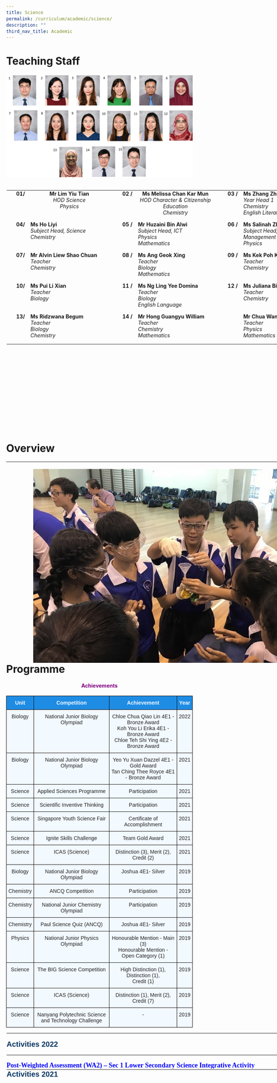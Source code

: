 ```yaml
---
title: Science
permalink: /curriculum/academic/science/
description: ""
third_nav_title: Academic
---
```

# Teaching Staff

  
![SCI.jpg](/images/SCI.jpg)  
<br>

<table class="ives_tab_kosong ive_eobj_center" style="margin: auto; outline: 0px; padding: 0px; border-collapse: collapse; clear: both; border: 1px solid transparent; table-layout: fixed; height: 643px; width: 888.5px;"><tbody style="margin: 0px; outline: 0px; padding: 0px;"><tr style="margin: 0px; outline: 0px; padding: 0px;"><th style="margin: 0px; outline: 0px; padding: 0px 15px 15px 0px; vertical-align: top; text-align: right; width: 29px;">01/</th><th style="margin: 0px; outline: 0px; padding: 0px 15px 15px 0px; vertical-align: top; width: 267px;">Mr Lim Yiu Tian<br style="margin: 0px; outline: 0px; padding: 0px;"><span style="margin: 0px; outline: 0px; padding: 0px; font-weight: normal;"><i style="margin: 0px; outline: 0px; padding: 0px;">HOD Science<br style="margin: 0px; outline: 0px; padding: 0px;">Physics<br style="margin: 0px; outline: 0px; padding: 0px;"></i></span></th><th style="margin: 0px; outline: 0px; padding: 0px 15px 15px 0px; vertical-align: top; text-align: right; width: 28px;"><b style="margin: 0px; outline: 0px; padding: 0px;">02<span>&nbsp;</span></b>/</th><th style="margin: 0px; outline: 0px; padding: 0px 15px 15px 0px; vertical-align: top; width: 248px;"><b style="margin: 0px; outline: 0px; padding: 0px;">Ms Melissa Chan Kar Mun</b><br style="margin: 0px; outline: 0px; padding: 0px; font-weight: 400;"><i style="margin: 0px; outline: 0px; padding: 0px; font-weight: 400;">HOD Character &amp; Citizenship Education<br style="margin: 0px; outline: 0px; padding: 0px;">Chemistry</i><br style="margin: 0px; outline: 0px; padding: 0px;"></th><td style="margin: 0px; outline: 0px; padding: 0px 15px 15px 0px; vertical-align: top; text-align: right; width: 27px;">&nbsp;<span>&nbsp;</span><b style="margin: 0px; outline: 0px; padding: 0px;">03<span>&nbsp;</span></b><b style="margin: 0px; outline: 0px; padding: 0px; background-color: initial;">/</b><br style="margin: 0px; outline: 0px; padding: 0px;"></td><td style="margin: 0px; outline: 0px; padding: 0px 15px 15px 0px; vertical-align: top; width: 289px;"><b style="margin: 0px; outline: 0px; padding: 0px;">Ms Zhang Zhi Hui, Orry</b><br style="margin: 0px; outline: 0px; padding: 0px;"><i style="margin: 0px; outline: 0px; padding: 0px;">Year Head 1<br style="margin: 0px; outline: 0px; padding: 0px;">Chemistry<br style="margin: 0px; outline: 0px; padding: 0px;">English Literature</i><br style="margin: 0px; outline: 0px; padding: 0px;"></td></tr><tr style="margin: 0px; outline: 0px; padding: 0px;"><td style="margin: 0px; outline: 0px; padding: 0px 15px 15px 0px; vertical-align: top; text-align: right; width: 60px;"><b style="margin: 0px; outline: 0px; padding: 0px;">04/</b></td><td style="margin: 0px; outline: 0px; padding: 0px 15px 15px 0px; vertical-align: top; width: 60px;"><b style="margin: 0px; outline: 0px; padding: 0px;">Ms Ho Liyi</b><br style="margin: 0px; outline: 0px; padding: 0px; font-weight: 700;"><i style="margin: 0px; outline: 0px; padding: 0px;">Subject Head, Science<br style="margin: 0px; outline: 0px; padding: 0px;">Chemistry</i><i style="margin: 0px; outline: 0px; padding: 0px;"><br style="margin: 0px; outline: 0px; padding: 0px;"></i><b style="margin: 0px; outline: 0px; padding: 0px;"></b><i style="margin: 0px; outline: 0px; padding: 0px;"></i></td><td style="margin: 0px; outline: 0px; padding: 0px 15px 15px 0px; vertical-align: top; text-align: right; width: 60px;"><b style="margin: 0px; outline: 0px; padding: 0px;"></b><b style="margin: 0px; outline: 0px; padding: 0px;">05<span>&nbsp;</span></b><b style="margin: 0px; outline: 0px; padding: 0px; background-color: initial;">/</b><b style="margin: 0px; outline: 0px; padding: 0px;"><br style="margin: 0px; outline: 0px; padding: 0px;"></b></td><td style="margin: 0px; outline: 0px; padding: 0px 15px 15px 0px; vertical-align: top; width: 60px;"><b style="margin: 0px; outline: 0px; padding: 0px;">Mr Huzaini Bin Alwi</b><br style="margin: 0px; outline: 0px; padding: 0px;"><i style="margin: 0px; outline: 0px; padding: 0px;">Subject Head, ICT&nbsp;<br style="margin: 0px; outline: 0px; padding: 0px;">Physics<br style="margin: 0px; outline: 0px; padding: 0px;">Mathematics</i><i style="margin: 0px; outline: 0px; padding: 0px;"><br style="margin: 0px; outline: 0px; padding: 0px;"></i></td><td style="margin: 0px; outline: 0px; padding: 0px 15px 15px 0px; vertical-align: top; text-align: right; width: 60px;">&nbsp;<span>&nbsp;</span><b style="margin: 0px; outline: 0px; padding: 0px;">06<span>&nbsp;</span></b><b style="margin: 0px; outline: 0px; padding: 0px; background-color: initial;">/</b><br style="margin: 0px; outline: 0px; padding: 0px;"></td><td style="margin: 0px; outline: 0px; padding: 0px 15px 15px 0px; vertical-align: top; width: 60px;"><b style="margin: 0px; outline: 0px; padding: 0px;">Ms Salinah Zhu</b><br style="margin: 0px; outline: 0px; padding: 0px;"><i style="margin: 0px; outline: 0px; padding: 0px;">Subject Head, Student Management<br style="margin: 0px; outline: 0px; padding: 0px;">Physics</i><br style="margin: 0px; outline: 0px; padding: 0px;"></td></tr><tr style="margin: 0px; outline: 0px; padding: 0px;"><td style="margin: 0px; outline: 0px; padding: 0px 15px 15px 0px; vertical-align: top; text-align: right; width: 60px;"><b style="margin: 0px; outline: 0px; padding: 0px;">07/</b></td><td style="margin: 0px; outline: 0px; padding: 0px 15px 15px 0px; vertical-align: top; width: 60px;"><b style="margin: 0px; outline: 0px; padding: 0px;"></b><i style="margin: 0px; outline: 0px; padding: 0px;"></i><b style="margin: 0px; outline: 0px; padding: 0px;">Mr Alvin Liew Shao Chuan</b><br style="margin: 0px; outline: 0px; padding: 0px;"><i style="margin: 0px; outline: 0px; padding: 0px;">Teacher<br style="margin: 0px; outline: 0px; padding: 0px;">Chemistry</i><br style="margin: 0px; outline: 0px; padding: 0px;"><i style="margin: 0px; outline: 0px; padding: 0px;"></i></td><td style="margin: 0px; outline: 0px; padding: 0px 15px 15px 0px; vertical-align: top; text-align: right; width: 60px;"><b style="margin: 0px; outline: 0px; padding: 0px;">08<span>&nbsp;</span></b><b style="margin: 0px; outline: 0px; padding: 0px;">/</b></td><td style="margin: 0px; outline: 0px; padding: 0px 15px 15px 0px; vertical-align: top; width: 60px;"><b style="margin: 0px; outline: 0px; padding: 0px;"></b><i style="margin: 0px; outline: 0px; padding: 0px;"></i><b style="margin: 0px; outline: 0px; padding: 0px;">Ms Ang Geok Xing<br style="margin: 0px; outline: 0px; padding: 0px;"></b><i style="margin: 0px; outline: 0px; padding: 0px;">Teacher<br style="margin: 0px; outline: 0px; padding: 0px;">Biology<br style="margin: 0px; outline: 0px; padding: 0px;"></i><i style="margin: 0px; outline: 0px; padding: 0px;">Mathematics</i><br style="margin: 0px; outline: 0px; padding: 0px;"></td><td style="margin: 0px; outline: 0px; padding: 0px 15px 15px 0px; vertical-align: top; text-align: right; width: 60px;">&nbsp;<span>&nbsp;</span><b style="margin: 0px; outline: 0px; padding: 0px;">09<span>&nbsp;</span></b><b style="margin: 0px; outline: 0px; padding: 0px; background-color: initial;">/</b><br style="margin: 0px; outline: 0px; padding: 0px;"></td><td style="margin: 0px; outline: 0px; padding: 0px 15px 15px 0px; vertical-align: top; width: 60px;"><b style="margin: 0px; outline: 0px; padding: 0px;"></b><i style="margin: 0px; outline: 0px; padding: 0px;"></i><b style="margin: 0px; outline: 0px; padding: 0px;">Ms Kek Poh Khee</b><br style="margin: 0px; outline: 0px; padding: 0px;"><i style="margin: 0px; outline: 0px; padding: 0px;">Teacher<br style="margin: 0px; outline: 0px; padding: 0px;">Chemistry</i><br style="margin: 0px; outline: 0px; padding: 0px;"></td></tr><tr style="margin: 0px; outline: 0px; padding: 0px;"><td style="margin: 0px; outline: 0px; padding: 0px 15px 15px 0px; vertical-align: top; text-align: right;"><b style="margin: 0px; outline: 0px; padding: 0px;">10/</b></td><td style="margin: 0px; outline: 0px; padding: 0px 15px 15px 0px; vertical-align: top;"><b style="margin: 0px; outline: 0px; padding: 0px;"></b><i style="margin: 0px; outline: 0px; padding: 0px;"></i><b style="margin: 0px; outline: 0px; padding: 0px;">Ms Pui Li Xian</b><br style="margin: 0px; outline: 0px; padding: 0px;"><i style="margin: 0px; outline: 0px; padding: 0px;">Teacher<br style="margin: 0px; outline: 0px; padding: 0px;">Biology</i><br style="margin: 0px; outline: 0px; padding: 0px;"></td><td style="margin: 0px; outline: 0px; padding: 0px 15px 15px 0px; vertical-align: top; text-align: right;"><b style="margin: 0px; outline: 0px; padding: 0px;">11<span>&nbsp;</span></b><b style="margin: 0px; outline: 0px; padding: 0px;">/</b></td><td style="margin: 0px; outline: 0px; padding: 0px 15px 15px 0px; vertical-align: top;"><b style="margin: 0px; outline: 0px; padding: 0px;"></b><i style="margin: 0px; outline: 0px; padding: 0px;"></i><b style="margin: 0px; outline: 0px; padding: 0px;">Ms Ng Ling Yee Domina</b><br style="margin: 0px; outline: 0px; padding: 0px;"><i style="margin: 0px; outline: 0px; padding: 0px;">Teacher<br style="margin: 0px; outline: 0px; padding: 0px;">Biology<br style="margin: 0px; outline: 0px; padding: 0px;">English Language</i><br style="margin: 0px; outline: 0px; padding: 0px;"></td><td style="margin: 0px; outline: 0px; padding: 0px 15px 15px 0px; vertical-align: top; text-align: right; width: 60px;">&nbsp;<span>&nbsp;</span><b style="margin: 0px; outline: 0px; padding: 0px;">12<span>&nbsp;</span></b><b style="margin: 0px; outline: 0px; padding: 0px; background-color: initial;">/</b><br style="margin: 0px; outline: 0px; padding: 0px;"></td><td style="margin: 0px; outline: 0px; padding: 0px 15px 15px 0px; vertical-align: top; width: 60px;"><b style="margin: 0px; outline: 0px; padding: 0px;"></b><i style="margin: 0px; outline: 0px; padding: 0px;"></i><b style="margin: 0px; outline: 0px; padding: 0px;">Ms&nbsp;Juliana Binte Adaham</b><br style="margin: 0px; outline: 0px; padding: 0px;"><i style="margin: 0px; outline: 0px; padding: 0px;">Teacher<br style="margin: 0px; outline: 0px; padding: 0px;">Chemistry</i><br style="margin: 0px; outline: 0px; padding: 0px;"></td></tr><tr style="margin: 0px; outline: 0px; padding: 0px;"><td style="margin: 0px; outline: 0px; padding: 0px 15px 15px 0px; vertical-align: top; text-align: right;"><b style="margin: 0px; outline: 0px; padding: 0px;">13/</b></td><td style="margin: 0px; outline: 0px; padding: 0px 15px 15px 0px; vertical-align: top;"><b style="margin: 0px; outline: 0px; padding: 0px;"></b><i style="margin: 0px; outline: 0px; padding: 0px;"></i><b style="margin: 0px; outline: 0px; padding: 0px;">Ms Ridzwana Begum</b><br style="margin: 0px; outline: 0px; padding: 0px;"><i style="margin: 0px; outline: 0px; padding: 0px;">Teacher<br style="margin: 0px; outline: 0px; padding: 0px;">Biology<br style="margin: 0px; outline: 0px; padding: 0px;">Chemistry</i><br style="margin: 0px; outline: 0px; padding: 0px;"></td><td style="margin: 0px; outline: 0px; padding: 0px 15px 15px 0px; vertical-align: top; text-align: right;"><b style="margin: 0px; outline: 0px; padding: 0px;">14<span>&nbsp;</span></b><b style="margin: 0px; outline: 0px; padding: 0px;">/</b></td><td style="margin: 0px; outline: 0px; padding: 0px 15px 15px 0px; vertical-align: top;"><b style="margin: 0px; outline: 0px; padding: 0px;"></b><i style="margin: 0px; outline: 0px; padding: 0px;"></i><b style="margin: 0px; outline: 0px; padding: 0px;">Mr Hong Guangyu William</b><br style="margin: 0px; outline: 0px; padding: 0px;"><i style="margin: 0px; outline: 0px; padding: 0px;">Teacher<br style="margin: 0px; outline: 0px; padding: 0px;">Chemistry<br style="margin: 0px; outline: 0px; padding: 0px;">Mathematics</i><br style="margin: 0px; outline: 0px; padding: 0px;"></td><td style="margin: 0px; outline: 0px; padding: 0px 15px 15px 0px; vertical-align: top; text-align: right; width: 60px;">&nbsp;<br style="margin: 0px; outline: 0px; padding: 0px;"></td><td style="margin: 0px; outline: 0px; padding: 0px 15px 15px 0px; vertical-align: top; width: 60px;"><b style="margin: 0px; outline: 0px; padding: 0px;">Mr Chua Wang Zhi</b><br style="margin: 0px; outline: 0px; padding: 0px;"><i style="margin: 0px; outline: 0px; padding: 0px;">Teacher<br style="margin: 0px; outline: 0px; padding: 0px;">Physics<br style="margin: 0px; outline: 0px; padding: 0px;">Mathematics</i><br style="margin: 0px; outline: 0px; padding: 0px;"></td></tr></tbody></table>

# Overview


<table class="ive_eobj_left" style="margin: 0px 10px 0px 0px; outline: 0px; padding: 0px; float: left; width: 1060px; height: 544px;"><tbody style="margin: 0px; outline: 0px; padding: 0px;"><tr style="margin: 0px; outline: 0px; padding: 0px;"><td style="margin: 0px; outline: 0px; padding: 0px; width: 1058px;"><div style="margin: 0px; outline: 0px; padding: 0px; line-height: 19.6px;"><br style="margin: 0px; outline: 0px; padding: 0px;"><img src="/images/cover.jpg" alt="cover.jpg" class="ive_eobj_center" style="margin: auto; outline: none; padding: 0px; border: none; clear: both; display: block; width: 913px; height: 681px;"><u style="margin: 0px; outline: 0px; padding: 0px; background-color: transparent; font-size: large; font-weight: bold;"><br style="margin: 0px; outline: 0px; padding: 0px;"></u></div><div style="margin: 0px; outline: 0px; padding: 0px; line-height: 19.6px;"><u style="margin: 0px; outline: 0px; padding: 0px; background-color: transparent; font-size: large; font-weight: bold;"><br style="margin: 0px; outline: 0px; padding: 0px;"></u></div><div style="margin: 0px; outline: 0px; padding: 0px; line-height: 19.6px;"><u style="margin: 0px; outline: 0px; padding: 0px; background-color: transparent; font-size: large; font-weight: bold;">Subjects Offered<br style="margin: 0px; outline: 0px; padding: 0px;"></u><br style="margin: 0px; outline: 0px; padding: 0px;"><ul style="margin: 0px 0px 0.5em 1em; outline: 0px; padding: 0px;"><ul style="margin: 0px 0px 0.5em 1.5em; outline: 0px; padding: 0px;"><ul style="margin: 0px 0px 0.5em 1.5em; outline: 0px; padding: 0px;"><li style="margin: 0px; outline: 0px; padding: 0px;"><b style="margin: 0px; outline: 0px; padding: 0px; background-color: transparent;"><u style="margin: 0px; outline: 0px; padding: 0px;">Express</u></b></li><ul style="margin: 0px 0px 0.5em 1.5em; outline: 0px; padding: 0px;"><li style="margin: 0px; outline: 0px; padding: 0px;">Biology</li><li style="margin: 0px; outline: 0px; padding: 0px;">Chemistry</li><li style="margin: 0px; outline: 0px; padding: 0px;">Physics</li><li style="margin: 0px; outline: 0px; padding: 0px;">Science (Phy/Chem)</li><li style="margin: 0px; outline: 0px; padding: 0px;">Science (Phy/Bio)</li><li style="margin: 0px; outline: 0px; padding: 0px;">Science (Chem/Bio)</li></ul><li style="margin: 0px; outline: 0px; padding: 0px;"><b style="margin: 0px; outline: 0px; padding: 0px;"><u style="margin: 0px; outline: 0px; padding: 0px;">Normal (Academic)</u></b></li><ul style="margin: 0px 0px 0.5em 1.5em; outline: 0px; padding: 0px;"><li style="margin: 0px; outline: 0px; padding: 0px;">Science (Phy/Chem)</li><li style="margin: 0px; outline: 0px; padding: 0px;">Science (Chem/Bio)</li><li style="margin: 0px; outline: 0px; padding: 0px;">Normal (Technical)</li></ul><li style="margin: 0px; outline: 0px; padding: 0px;"><b style="margin: 0px; outline: 0px; padding: 0px;"><u style="margin: 0px; outline: 0px; padding: 0px;">Normal (Technical)</u></b></li><ul style="margin: 0px 0px 0.5em 1.5em; outline: 0px; padding: 0px;"><li style="margin: 0px; outline: 0px; padding: 0px;">Lower Secondary Science</li><li style="margin: 0px; outline: 0px; padding: 0px;">Upper Secondary Science</li></ul></ul></ul></ul></div><h3 style="margin: 0px; outline: 0px; padding: 0px; min-height: 1em; font-family: Arial; font-weight: 500; line-height: 17.6px; color: rgb(7, 8, 75); font-size: 16px;"><strong style="margin: 0px; outline: 0px; padding: 0px;"><u style="margin: 0px; outline: 0px; padding: 0px;"><br style="margin: 0px; outline: 0px; padding: 0px;"></u></strong></h3><h3 style="margin: 0px; outline: 0px; padding: 0px; min-height: 1em; font-family: Arial; font-weight: 500; line-height: 17.6px; color: rgb(7, 8, 75); font-size: 16px;"><strong style="margin: 0px; outline: 0px; padding: 0px;"><u style="margin: 0px; outline: 0px; padding: 0px;"><br style="margin: 0px; outline: 0px; padding: 0px;"></u></strong></h3><h3 style="margin: 0px; outline: 0px; padding: 0px; min-height: 1em; font-family: Arial; font-weight: 500; line-height: 17.6px; color: rgb(7, 8, 75); font-size: 16px;"><u style="margin: 0px; outline: 0px; padding: 0px; color: rgb(0, 0, 0); font-family: &quot;Open Sans&quot;, sans-serif; background-color: transparent; font-size: large; font-weight: bold;">Curriculum and Framework</u></h3><p style="margin: 0px 0px 1em; outline: 0px; padding: 0px; line-height: 19.6px;"><span style="margin: 0px; outline: 0px; padding: 0px; background-color: transparent;"><br style="margin: 0px; outline: 0px; padding: 0px;"></span></p><p style="margin: 0px 0px 1em; outline: 0px; padding: 0px; line-height: 19.6px;"><img src="/images/framework.png" width="100%" alt="01.png" class="ive_eobj_center" style="margin: auto; outline: none; padding: 0px; border: none; clear: both; display: block;"></p><p style="margin: 0px 0px 1em; outline: 0px; padding: 0px; line-height: 19.6px;"><img src="/images/framework2.png" width="100%" alt="02.png" class="ive_eobj_center" style="margin: auto; outline: none; padding: 0px; border: none; clear: both; display: block;"></p><p style="margin: 0px 0px 1em; outline: 0px; padding: 0px; line-height: 19.6px;"><span style="margin: 0px; outline: 0px; padding: 0px; background-color: transparent;">The<span>&nbsp;</span></span><em style="margin: 0px; outline: 0px; padding: 0px; background-color: transparent;">Science Curriculum Framework<span>&nbsp;</span></em><span style="margin: 0px; outline: 0px; padding: 0px; background-color: transparent;">is derived from the Policy Framework for the Teaching and Learning of Science. It encapsulates the thrust of science education in Singapore to prepare our students to be sufficiently adept as effective citizens, able to function in and contribute to an increasingly technologically-driven world.&nbsp; &nbsp; &nbsp; &nbsp; &nbsp; &nbsp; &nbsp; &nbsp; &nbsp; &nbsp; &nbsp; &nbsp; &nbsp; &nbsp; &nbsp; &nbsp; &nbsp; &nbsp; &nbsp;&nbsp;</span><br style="margin: 0px; outline: 0px; padding: 0px;"></p><p style="margin: 0px 0px 1em; outline: 0px; padding: 0px; line-height: 19.6px; text-align: center;"></p><p style="margin: 0px 0px 1em; outline: 0px; padding: 0px; line-height: 19.6px;">In line with the framework of learning Science as an inquiry subject, our department organises a series of enrichment activities to stimulate students' interest and inquisitiveness towards Science. Refer to our programme in the next tab for more details.</p><p style="margin: 0px 0px 1em; outline: 0px; padding: 0px; line-height: 19.6px;"><font size="4" style="margin: 0px; outline: 0px; padding: 0px; line-height: 21.6px;"><b style="margin: 0px; outline: 0px; padding: 0px;"><u style="margin: 0px; outline: 0px; padding: 0px;">Learning Space (Science Discovery Lab)</u></b></font></p><p style="margin: 0px 0px 1em; outline: 0px; padding: 0px; line-height: 19.6px;">The Science Discovery Lab<span style="margin: 0px; outline: 0px; padding: 0px; background-color: initial;">; a place for learning of Science which is enhanced by the conducive environment for collaborative learning on top of the ICT tools available to support ICT based inquiry learning.<br style="margin: 0px; outline: 0px; padding: 0px;"><br style="margin: 0px; outline: 0px; padding: 0px;">We would like our students to find joy in learning, grow and develop in the area of Science in a setting where working together is the norm and Science is the vehicle that spurs thinking.</span></p><p style="margin: 0px 0px 1em; outline: 0px; padding: 0px; line-height: 19.6px;"><img src="/images/framework3.jpeg" width="100%" alt="Science Rm 1.jpeg" class="ive_eobj_center" style="margin: auto; outline: none; padding: 0px; border: none; clear: both; display: block; width: 811px; height: 1081px;"></p><p style="margin: 0px 0px 1em; outline: 0px; padding: 0px; line-height: 19.6px;"><img src="/images/scienceroom2.jpeg" width="100%" alt="Science Rm 2.jpeg" class="ive_eobj_center" style="margin: auto; outline: none; padding: 0px; border: none; clear: both; display: block; width: 808px; height: 604px;"></p><p style="margin: 0px 0px 1em; outline: 0px; padding: 0px; line-height: 19.6px;"><img src="/images/scienceroom3.jpeg" width="100%" alt="Science Rm 3.jpeg" class="ive_eobj_center" style="margin: auto; outline: none; padding: 0px; border: none; clear: both; display: block; width: 803px; height: 601px;"></p><p style="margin: 0px 0px 1em; outline: 0px; padding: 0px; line-height: 19.6px;"><img src="/images/scienceroom5.jpeg" width="100%" alt="Science Rm 5.jpeg" class="ive_eobj_center" style="margin: auto; outline: none; padding: 0px; border: none; clear: both; display: block; width: 805px; height: 602px;"><br style="margin: 0px; outline: 0px; padding: 0px;"></p><p style="margin: 0px 0px 1em; outline: 0px; padding: 0px; line-height: 19.6px;"><br style="margin: 0px; outline: 0px; padding: 0px;"></p></td></tr></tbody></table>

# Programme


<h4 style="color:purple" align="center">Achievements</h4>


<style type="text/css">
.tg  {border-collapse:collapse;border-spacing:0;}
.tg td{border-color:black;border-style:solid;border-width:1px;font-family:Arial, sans-serif;font-size:14px;
  overflow:hidden;padding:10px 5px;word-break:normal;}
.tg th{border-color:black;border-style:solid;border-width:1px;font-family:Arial, sans-serif;font-size:14px;
  font-weight:normal;overflow:hidden;padding:10px 5px;word-break:normal;}
.tg .tg-da8v{background-color:#F2F9FF;color:#222;text-align:center;vertical-align:top}
.tg .tg-a5i5{background-color:#1F8CE4;color:#F2F9FF;font-weight:bold;text-align:center;vertical-align:top}
</style>
<table class="tg">
<thead>
  <tr>
    <th class="tg-a5i5">Unit</th>
    <th class="tg-a5i5">Competition</th>
    <th class="tg-a5i5">Achievement</th>
    <th class="tg-a5i5">Year</th>
  </tr>
</thead>
<tbody>
  <tr>
    <td class="tg-da8v">Biology<br></td>
    <td class="tg-da8v">National Junior Biology Olympiad </td>
    <td class="tg-da8v">Chloe Chua Qiao Lin 4E1 - Bronze Award<br>Koh You Li Erika 4E1 - Bronze Award<br>Chloe Teh Shi Ying 4E2 - Bronze Award<br></td>
    <td class="tg-da8v">2022</td>
  </tr>
  <tr>
    <td class="tg-da8v">Biology</td>
    <td class="tg-da8v">National Junior Biology Olympiad </td>
    <td class="tg-da8v"> Yeo Yu Xuan Dazzel 4E1 - Gold Award<br>Tan Ching Thee Royce 4E1 - Bronze Award<br></td>
    <td class="tg-da8v">2021<br></td>
  </tr>
  <tr>
    <td class="tg-da8v">Science</td>
    <td class="tg-da8v"> Applied Sciences Programme</td>
    <td class="tg-da8v">Participation </td>
    <td class="tg-da8v">2021</td>
  </tr>
  <tr>
    <td class="tg-da8v">Science</td>
    <td class="tg-da8v"> Scientific Inventive Thinking</td>
    <td class="tg-da8v">Participation </td>
    <td class="tg-da8v">2021</td>
  </tr>
  <tr>
    <td class="tg-da8v">Science</td>
    <td class="tg-da8v"> Singapore Youth Science Fair</td>
    <td class="tg-da8v"> Certificate of Accomplishment</td>
    <td class="tg-da8v">2021</td>
  </tr>
  <tr>
    <td class="tg-da8v">Science</td>
    <td class="tg-da8v"> Ignite Skills Challenge</td>
    <td class="tg-da8v"> Team Gold Award</td>
    <td class="tg-da8v">2021</td>
  </tr>
  <tr>
    <td class="tg-da8v">Science</td>
    <td class="tg-da8v"> ICAS (Science)</td>
    <td class="tg-da8v"> Distinction (3), Merit (2), Credit (2)</td>
    <td class="tg-da8v">2021</td>
  </tr>
  <tr>
    <td class="tg-da8v">Biology</td>
    <td class="tg-da8v"> National Junior Biology Olympiad  </td>
    <td class="tg-da8v">Joshua 4E1- Silver </td>
    <td class="tg-da8v">2019</td>
  </tr>
  <tr>
    <td class="tg-da8v">Chemistry</td>
    <td class="tg-da8v"> ANCQ Competition </td>
    <td class="tg-da8v"> Participation</td>
    <td class="tg-da8v">2019</td>
  </tr>
  <tr>
    <td class="tg-da8v">Chemistry</td>
    <td class="tg-da8v">National Junior Chemistry Olympiad </td>
    <td class="tg-da8v">Participation</td>
    <td class="tg-da8v">2019</td>
  </tr>
  <tr>
    <td class="tg-da8v">Chemistry</td>
    <td class="tg-da8v">Paul Science Quiz (ANCQ)</td>
    <td class="tg-da8v">Joshua 4E1- Silver</td>
    <td class="tg-da8v">2019</td>
  </tr>
  <tr>
    <td class="tg-da8v">Physics</td>
    <td class="tg-da8v">National Junior Physics Olympiad </td>
    <td class="tg-da8v">Honourable Mention - Main (3)<br>Honourable Mention - Open Category (1)<br></td>
    <td class="tg-da8v">2019</td>
  </tr>
  <tr>
    <td class="tg-da8v">Science</td>
    <td class="tg-da8v">The BIG Science Competition </td>
    <td class="tg-da8v">High Distinction (1),<br>Distinction (1),<br>Credit (1)</td>
    <td class="tg-da8v">2019<br></td>
  </tr>
  <tr>
    <td class="tg-da8v">Science</td>
    <td class="tg-da8v"> ICAS (Science) </td>
    <td class="tg-da8v">Distinction (1), Merit (2), Credit (7) <br></td>
    <td class="tg-da8v">2019</td>
  </tr>
  <tr>
    <td class="tg-da8v"> Science</td>
    <td class="tg-da8v">Nanyang Polytechnic Science and Technology Challenge </td>
    <td class="tg-da8v"> -</td>
    <td class="tg-da8v">2019</td>
  </tr>
</tbody>
</table>
<table style="margin: auto; outline: 0px; padding: 0px; border-collapse: collapse; clear: both; border: 1px solid transparent; table-layout: fixed; width: 935px; height: 98px;" class="ive_eobj_center ives_tab_kosong"><tbody style="margin: 0px; outline: 0px; padding: 0px;"><tr style="margin: 0px; outline: 0px; padding: 0px;"><td style="margin: 0px; outline: 0px; padding: 0px 15px 15px 0px; vertical-align: top; width: 60px;"><br style="margin: 0px; outline: 0px; padding: 0px;"><b style="margin: 0px; outline: 0px; padding: 0px; background-color: transparent;"><font style="margin: 0px; outline: 0px; padding: 0px; line-height: 24px; font-family: Arial; font-size: 20px;" color="#073763">Activities 2022<br style="margin: 0px; outline: 0px; padding: 0px;"></font></b><br style="margin: 0px; outline: 0px; padding: 0px;"><hr style="margin: 0px; outline: 0px; padding: 0px;"><br style="margin: 0px; outline: 0px; padding: 0px;"><font style="margin: 0px; outline: 0px; padding: 0px; line-height: 21.6px;" size="4" face="georgia, serif" color="#0000ff"><b style="margin: 0px; outline: 0px; padding: 0px;">Post-Weighted Assessment (WA2) – Sec 1 Lower Secondary Science Integrative Activity</b><br style="margin: 0px; outline: 0px; padding: 0px;"></font><br style="margin: 0px; outline: 0px; padding: 0px;">Our Secondary 1 students extended their classroom learning on concepts learnt in Diversity of Materials using Separation Techniques by engaging in an integrative activity. Students were given a problem scenario in which they had to exercise their problem-solving skills of looking for potable water after losing freshwater supply due to a storm.<br style="margin: 0px; outline: 0px; padding: 0px;"><br style="margin: 0px; outline: 0px; padding: 0px;">They had to research for causes of water pollution and common pollutants found in water. After that, they had to submit a group summary of their findings on Padlet that was embedded in the SLS package. Students were then required to design and create a water purification device using a given set of materials such as gauze, gravel, cotton wool, pebbles, sand and an empty mineral water bottle.<br style="margin: 0px; outline: 0px; padding: 0px;"><br style="margin: 0px; outline: 0px; padding: 0px;">Our Secondary 1 students exhibited great creativity and critical thinking through the modifications made using these items provided. They had to determine the suitable materials for the water purification device as well as identify and explain the factors that affect the effectiveness of the water purification device. Once all the materials have been placed inside the inverted water bottle, it is time to test out their devices, using dirty water.<br style="margin: 0px; outline: 0px; padding: 0px;"><br style="margin: 0px; outline: 0px; padding: 0px;">The way or sequence in which the materials are arranged actually determines the effectiveness of the filtration results! The purification devices are then judged based on how clear the resultant water comes out of the purification device at the end by comparing it with a turbidity disc.<br style="margin: 0px; outline: 0px; padding: 0px;"><br style="margin: 0px; outline: 0px; padding: 0px;">The purification process was then filmed by the students using their smartphones and subsequently uploaded as videos onto a second padlet embedded onto the SLS package. Some of the groups whose filters worked quite well were also being invited to the front of the lab to share their design with the rest of the classes, thereby promoting collaborative learning amongst the students.&nbsp;<br style="margin: 0px; outline: 0px; padding: 0px;"><br style="margin: 0px; outline: 0px; padding: 0px;"><table style="margin: auto; outline: 0px; padding: 0px; border-collapse: collapse; clear: both; border: 1px solid transparent; table-layout: fixed; width: 806px; height: 436px;" class="ive_eobj_center ives_tab_kosong"><tbody style="margin: 0px; outline: 0px; padding: 0px;"><tr style="margin: 0px; outline: 0px; padding: 0px;"><td style="margin: 0px; outline: 0px; padding: 0px 15px 15px 0px; vertical-align: top; width: 269px;"><img style="margin: auto; outline: none; padding: 0px; border: none; clear: both; display: block; width: 277px; height: 126px;" class="ive_eobj_center" alt="Photo 1.jpeg" width="100%" src="/images/integrative1.jpeg">Students are testing out the efficiency of the filter<br style="margin: 0px; outline: 0px; padding: 0px;"></td><td style="margin: 0px; outline: 0px; padding: 0px 15px 15px 0px; vertical-align: top; width: 268px;"><img style="margin: auto; outline: none; padding: 0px; border: none; clear: both; display: block; width: 273px; height: 124px;" class="ive_eobj_center" alt="Photo 3.jpeg" width="100%" src="/images/integrative2.jpeg">Students filming the purification process using smartphone.<br style="margin: 0px; outline: 0px; padding: 0px;"></td><td style="margin: 0px; outline: 0px; padding: 0px 15px 15px 0px; vertical-align: top; width: 269px;"><img style="margin: auto; outline: none; padding: 0px; border: none; clear: both; display: block; width: 266px; height: 122px;" class="ive_eobj_center" alt="Photo 7.jpeg" width="100%" src="/images/integrative3.jpeg">Students doing and filming the actual purification process.<br style="margin: 0px; outline: 0px; padding: 0px;"></td></tr><tr style="margin: 0px; outline: 0px; padding: 0px;"><td style="margin: 0px; outline: 0px; padding: 0px 15px 15px 0px; vertical-align: top; width: 60px;"><img style="margin: auto; outline: none; padding: 0px; border: none; clear: both; display: block; width: 272px; height: 202px;" class="ive_eobj_center" alt="Photo 4.jpeg" width="100%" src="/images/integrative4.jpeg">Student testing out the device.<br style="margin: 0px; outline: 0px; padding: 0px;"></td><td style="margin: 0px; outline: 0px; padding: 0px 15px 15px 0px; vertical-align: top; width: 60px;"><img style="margin: auto; outline: none; padding: 0px; border: none; clear: both; display: block; width: 272px; height: 202px;" class="ive_eobj_center" alt="Photo 5.jpeg" width="100%" src="/images/integrative5.jpeg">Students enjoying the activity.<br style="margin: 0px; outline: 0px; padding: 0px;"></td><td style="margin: 0px; outline: 0px; padding: 0px 15px 15px 0px; vertical-align: top; width: 60px;"><img style="margin: auto; outline: none; padding: 0px; border: none; clear: both; display: block; width: 268.997px; height: 200.595px;" class="ive_eobj_center" alt="Photo 6.jpeg" width="100%" src="/images/integrative6.jpeg">Students preparing the materials for the purification device.<br style="margin: 0px; outline: 0px; padding: 0px;"></td></tr></tbody></table><img style="margin: auto; outline: none; padding: 0px; border: none; clear: both; display: block; width: 271px; height: 586px;" class="ive_eobj_center" alt="Photo 2.jpeg" src="/images/integrative7.jpeg">Students are engaged in forming the materials outline of the purification device.<br style="margin: 0px; outline: 0px; padding: 0px;"><br style="margin: 0px; outline: 0px; padding: 0px;"></td></tr></tbody></table>

<table style="margin: auto; outline: 0px; padding: 0px; border-collapse: collapse; clear: both; border: 1px solid transparent; table-layout: fixed; width: 921px; height: 26px;" class="ive_eobj_center ives_tab_kosong"><tbody style="margin: 0px; outline: 0px; padding: 0px;"><tr style="margin: 0px; outline: 0px; padding: 0px;"><td style="margin: 0px; outline: 0px; padding: 0px 15px 15px 0px; vertical-align: top; width: 915px;"><b style="margin: 0px; outline: 0px; padding: 0px; background-color: transparent;"><font style="margin: 0px; outline: 0px; padding: 0px; line-height: 24px; font-family: Arial; font-size: 20px;" color="#073763">Activities 2021<br style="margin: 0px; outline: 0px; padding: 0px;"><br style="margin: 0px; outline: 0px; padding: 0px;"></font></b><hr style="margin: 0px; outline: 0px; padding: 0px;"><b style="margin: 0px; outline: 0px; padding: 0px; background-color: transparent;"><font style="margin: 0px; outline: 0px; padding: 0px; line-height: 24px; font-family: Arial; font-size: 20px;" color="#073763"><br style="margin: 0px; outline: 0px; padding: 0px;"></font></b><font style="margin: 0px; outline: 0px; padding: 0px; line-height: 21.6px;" size="4" face="georgia, serif" color="#0000ff"><b style="margin: 0px; outline: 0px; padding: 0px;">Singapore Junior Biology Olympiad (SJBO) 2021</b><br style="margin: 0px; outline: 0px; padding: 0px;"></font><br style="margin: 0px; outline: 0px; padding: 0px;">The Singapore Junior Biology Olympiad (SJBO) provides a platform for Secondary 3 to 4 students to challenge themselves further in the area of Biology, and is an initiative built on their strong grasp on fundamentals. SJBO gives students a foretaste of the Singapore Biology Olympiad as well as the International Biology Olympiad. As such, SJBO focuses on critical thinking skills as applied to Biology, and it is with the aim that students develop a holistic culture and passion in learning and applying Biology in their lives.<br style="margin: 0px; outline: 0px; padding: 0px;"><br style="margin: 0px; outline: 0px; padding: 0px;">For this year, all the Secondary 3 and Secondary 4 Pure Biology students participated in the Singapore Junior Biology Olympiad. The competition comprises a theory round for all students. The theory round, consisting of multiple choice, true-false and short answer questions, was conducted online on 19 May 2021.<br style="margin: 0px; outline: 0px; padding: 0px;"><br style="margin: 0px; outline: 0px; padding: 0px;">Yeo Yu Xuan Dazzel received the Gold Award while Tan Ching Thee Royce received the Bronze Award in the Singapore Junior Biology Olympiad 2021.<br style="margin: 0px; outline: 0px; padding: 0px;"><br style="margin: 0px; outline: 0px; padding: 0px;"><table style="margin: auto; outline: 0px; padding: 0px; border-collapse: collapse; clear: both; border: 1px solid transparent; table-layout: fixed; width: 639px; height: 696px;" class="ive_eobj_center ives_tab_kosong"><tbody style="margin: 0px; outline: 0px; padding: 0px;"><tr style="margin: 0px; outline: 0px; padding: 0px;"><td style="margin: 0px; outline: 0px; padding: 0px 15px 15px 0px; vertical-align: top; width: 316px;"><img style="margin: auto; outline: none; padding: 0px; border: none; clear: both; display: block; width: 322px; height: 247px;" class="ive_eobj_center" alt="Biology Olympiad Photo 1.jpg" src="/images/Biology%20Olympiad%20Photo%201.jpg"></td><td style="margin: 0px; outline: 0px; padding: 0px 15px 15px 0px; vertical-align: top; width: 315px;"><img style="margin: auto; outline: none; padding: 0px; border: none; clear: both; display: block; width: 323px; height: 247px;" class="ive_eobj_center" alt="Biology Olympiad Photo 2.jpg" src="/images/Biology%20Olympiad%20Photo%202.jpg"></td></tr><tr style="margin: 0px; outline: 0px; padding: 0px;"><td style="margin: 0px; outline: 0px; padding: 0px 15px 15px 0px; vertical-align: top;" colspan="2"><img style="margin: auto; outline: none; padding: 0px; border: none; clear: both; display: block;" class="ive_eobj_center" alt="Biology Olympiad Photo 3.jpg" width="100%" src="/images/Biology%20Olympiad%20Photo%203.jpg"></td></tr></tbody></table><b style="margin: 0px; outline: 0px; padding: 0px; background-color: transparent;"><font style="margin: 0px; outline: 0px; padding: 0px; line-height: 24px; font-family: Arial; font-size: 20px;" color="#073763"><br style="margin: 0px; outline: 0px; padding: 0px;"></font></b><hr style="margin: 0px; outline: 0px; padding: 0px;"><b style="margin: 0px; outline: 0px; padding: 0px; background-color: transparent;"><font style="margin: 0px; outline: 0px; padding: 0px; line-height: 24px; font-family: Arial; font-size: 20px;" color="#073763"><br style="margin: 0px; outline: 0px; padding: 0px;"></font></b><font style="margin: 0px; outline: 0px; padding: 0px; line-height: 21.6px;" size="4" face="georgia, serif" color="#0000ff"><b style="margin: 0px; outline: 0px; padding: 0px;">Science JeWel 2021</b><br style="margin: 0px; outline: 0px; padding: 0px;"></font><br style="margin: 0px; outline: 0px; padding: 0px;">1. Applied Sciences Programme<br style="margin: 0px; outline: 0px; padding: 0px;"><br style="margin: 0px; outline: 0px; padding: 0px;">Forensic Science<br style="margin: 0px; outline: 0px; padding: 0px;">Students experienced various hands-on forensic activities and were introduced to real-world applications.<br style="margin: 0px; outline: 0px; padding: 0px;"><br style="margin: 0px; outline: 0px; padding: 0px;"><table style="margin: auto; outline: 0px; padding: 0px; clear: both; border: 1px solid rgb(234, 234, 234); width: 441px; height: 38px;" class="ive_eobj_center iveo_table ives_tab_zen"><tbody style="margin: 0px; outline: 0px; padding: 0px;"><tr style="margin: 0px; outline: 0px; padding: 0px;"><td style="margin: 0px; outline: 0px; padding: 0px 15px 15px 0px; text-align: center; vertical-align: top; width: 217px;"><img style="margin: auto; outline: none; padding: 0px; border: none; clear: both; display: block; width: 259px; height: 192px;" class="ive_eobj_center" alt="Science Jewel Photo 1.jpg" width="100%" src="/images/Science%20Jewel%20Photo%201.jpg"></td><td style="margin: 0px; outline: 0px; padding: 0px 15px 15px 0px; text-align: center; vertical-align: top; width: 216px;"><img style="margin: auto; outline: none; padding: 0px; border: none; clear: both; display: block; width: 256px; height: 192px;" class="ive_eobj_center" alt="Science Jewel Photo 2.jpg" width="100%" src="/images/Science%20Jewel%20Photo%202.jpg"></td></tr></tbody></table>Students learnt about the DNA by constructing DNA models and practiced extracting DNA from a simulated crime scene to identify a criminal.&nbsp;<br style="margin: 0px; outline: 0px; padding: 0px;"><br style="margin: 0px; outline: 0px; padding: 0px;"><table style="margin: auto; outline: 0px; padding: 0px; clear: both; border: 1px solid rgb(234, 234, 234); width: 604px; height: 195px;" class="ive_eobj_center iveo_table ives_tab_zen"><tbody style="margin: 0px; outline: 0px; padding: 0px;"><tr style="margin: 0px; outline: 0px; padding: 0px;"><td style="margin: 0px; outline: 0px; padding: 0px 15px 15px 0px; text-align: center; vertical-align: top; width: 299px;"><img style="margin: auto; outline: none; padding: 0px; border: none; clear: both; display: block;" class="ive_eobj_center" alt="Science Jewel Photo 3.jpg" width="100%" src="/images/Science%20Jewel%20Photo%203.jpg"></td><td style="margin: 0px; outline: 0px; padding: 0px 15px 15px 0px; text-align: center; vertical-align: top; width: 297px;"><img style="margin: auto; outline: none; padding: 0px; border: none; clear: both; display: block;" class="ive_eobj_center" alt="Science Jewel Photo 4.jpg" width="100%" src="/images/Science%20Jewel%20Photo%204.jpg"></td></tr></tbody></table>Students did an investigation on how the size of blood splatter correlates to the distance from which the blood fell. Students were introduced to techniques used by forensics scientists for analyzing blood which shed light on how an attack happened at a crime scene.<br style="margin: 0px; outline: 0px; padding: 0px;"><b style="margin: 0px; outline: 0px; padding: 0px; background-color: transparent;"><font style="margin: 0px; outline: 0px; padding: 0px; line-height: 24px; font-family: Arial; font-size: 20px;" color="#073763"><br style="margin: 0px; outline: 0px; padding: 0px;"></font></b><table style="margin: auto; outline: 0px; padding: 0px; clear: both; border: 1px solid rgb(234, 234, 234); width: 605px; height: 190px;" class="ive_eobj_center iveo_table ives_tab_zen"><tbody style="margin: 0px; outline: 0px; padding: 0px;"><tr style="margin: 0px; outline: 0px; padding: 0px;"><td style="margin: 0px; outline: 0px; padding: 0px 15px 15px 0px; text-align: center; vertical-align: top; width: 299px;"><img style="margin: auto; outline: none; padding: 0px; border: none; clear: both; display: block;" class="ive_eobj_center" alt="Science Jewel Photo 5.jpg" width="100%" src="/images/Science%20Jewel%20Photo%205.jpg"></td><td style="margin: 0px; outline: 0px; padding: 0px 15px 15px 0px; text-align: center; vertical-align: top; width: 298px;"><img style="margin: auto; outline: none; padding: 0px; border: none; clear: both; display: block;" class="ive_eobj_center" alt="Science Jewel Photo 6.jpg" width="100%" src="/images/Science%20Jewel%20Photo%206.jpg"></td></tr></tbody></table>Students learned to detect and analyse fingerprints. Students learnt how to extract fingerprints from different surfaces.<br style="margin: 0px; outline: 0px; padding: 0px;"><br style="margin: 0px; outline: 0px; padding: 0px;"><img style="margin: auto; outline: none; padding: 0px; border: none; clear: both; display: block; width: 584px; height: 208px;" class="ive_eobj_center" alt="Science Jewel Photo 7.jpg" width="100%" src="/images/Science%20Jewel%20Photo%207.jpg">Students learned about autopsy.&nbsp;<br style="margin: 0px; outline: 0px; padding: 0px;"><br style="margin: 0px; outline: 0px; padding: 0px;">Students were introduced to a case. They worked in groups to gather evidence and deduce who is the perpetrator in the virtual crime.&nbsp;<br style="margin: 0px; outline: 0px; padding: 0px;"><br style="margin: 0px; outline: 0px; padding: 0px;">Health Sciences<br style="margin: 0px; outline: 0px; padding: 0px;">Sessions were conducted via Zoom in which through a series of virtual activities, students were introduced to some ideas relating to viruses, immunology and cardiology.<br style="margin: 0px; outline: 0px; padding: 0px;"><table style="margin: auto; outline: 0px; padding: 0px; clear: both; border: 1px solid rgb(234, 234, 234); width: 658px; height: 212px;" class="ive_eobj_center iveo_table ives_tab_zen"><tbody style="margin: 0px; outline: 0px; padding: 0px;"><tr style="margin: 0px; outline: 0px; padding: 0px;"><td style="margin: 0px; outline: 0px; padding: 0px 15px 15px 0px; text-align: center; vertical-align: top; width: 326px;"><img style="margin: auto; outline: none; padding: 0px; border: none; clear: both; display: block;" class="ive_eobj_center" alt="Science Jewel Photo 9.jpg" width="100%" src="/images/Science%20Jewel%20Photo%209.jpg"></td><td style="margin: 0px; outline: 0px; padding: 0px 15px 15px 0px; text-align: center; vertical-align: top; width: 324px;"><img style="margin: auto; outline: none; padding: 0px; border: none; clear: both; display: block; width: 304px; height: 222px;" class="ive_eobj_center" alt="Science Jewel Photo 10.jpg" src="/images/Science%20Jewel%20Photo%2010.jpg"></td></tr></tbody></table><br style="margin: 0px; outline: 0px; padding: 0px;">Applied Food Sciences and Molecular Gastronomy<br style="margin: 0px; outline: 0px; padding: 0px;"><table style="margin: auto; outline: 0px; padding: 0px; clear: both; border: 1px solid rgb(234, 234, 234); width: 625px; height: 206px;" class="ive_eobj_center iveo_table ives_tab_zen"><tbody style="margin: 0px; outline: 0px; padding: 0px;"><tr style="margin: 0px; outline: 0px; padding: 0px;"><td style="margin: 0px; outline: 0px; padding: 0px 15px 15px 0px; text-align: center; vertical-align: top; width: 329px;"><img style="margin: auto; outline: none; padding: 0px; border: none; clear: both; display: block; width: 312px; height: 220px;" class="ive_eobj_center" alt="Science Jewel Photo 11.jpg" width="100%" src="/images/Science%20Jewel%20Photo%2011.jpg"></td><td style="margin: 0px; outline: 0px; padding: 0px 15px 15px 0px; text-align: center; vertical-align: top; width: 288px;"><font style="margin: 0px; outline: 0px; padding: 0px; line-height: 16.8px;" color="#000000"><img style="margin: auto; outline: none; padding: 0px; border: none; clear: both; display: block; width: 294px; height: 219px;" class="ive_eobj_center" alt="Science Jewel Photo 12.jpg" width="100%" src="/images/Science%20Jewel%20Photo%2012.jpg"><br style="margin: 0px; outline: 0px; padding: 0px;"></font></td></tr></tbody></table>Students carried out an investigation to find out which liquid will keep sliced apples looking the freshest.<br style="margin: 0px; outline: 0px; padding: 0px;"><br style="margin: 0px; outline: 0px; padding: 0px;"><table style="margin: auto; outline: 0px; padding: 0px; clear: both; border: 1px solid rgb(234, 234, 234); width: 650px; height: 252px;" class="ive_eobj_center iveo_table ives_tab_zen"><tbody style="margin: 0px; outline: 0px; padding: 0px;"><tr style="margin: 0px; outline: 0px; padding: 0px;"><td style="margin: 0px; outline: 0px; padding: 0px 15px 15px 0px; text-align: center; vertical-align: top; width: 326px;"><img style="margin: auto; outline: none; padding: 0px; border: none; clear: both; display: block; width: 309px; height: 248px;" class="ive_eobj_center" alt="Science Jewel Photo 13.jpg" width="100%" src="/images/Science%20Jewel%20Photo%2013.jpg"></td><td style="margin: 0px; outline: 0px; padding: 0px 15px 15px 0px; text-align: center; vertical-align: top; width: 316px;"><font style="margin: 0px; outline: 0px; padding: 0px; line-height: 16.8px;" color="#000000"><img style="margin: auto; outline: none; padding: 0px; border: none; clear: both; display: block; width: 299px; height: 245px;" class="ive_eobj_center" alt="Science Jewel Photo 14.jpg" width="100%" src="/images/Science%20Jewel%20Photo%2014.jpg"><br style="margin: 0px; outline: 0px; padding: 0px;"></font></td></tr></tbody></table>Students put together a meal, utilising spherification, emulsification, suspension and gelification recipes.<br style="margin: 0px; outline: 0px; padding: 0px;"><br style="margin: 0px; outline: 0px; padding: 0px;"><br style="margin: 0px; outline: 0px; padding: 0px;">2. Scientific Inventive Thinking (with Coding and Programming)<br style="margin: 0px; outline: 0px; padding: 0px;">Our Science JeWel students had the opportunity to go through a course led by Duck Learning. During the course, students learned how to code, build, and program robots with different functions.<br style="margin: 0px; outline: 0px; padding: 0px;"><br style="margin: 0px; outline: 0px; padding: 0px;"><table style="margin: auto; outline: 0px; padding: 0px; clear: both; border: 1px solid rgb(234, 234, 234); width: 676px; height: 232px;" class="ive_eobj_center iveo_table ives_tab_zen"><tbody style="margin: 0px; outline: 0px; padding: 0px;"><tr style="margin: 0px; outline: 0px; padding: 0px;"><td style="margin: 0px; outline: 0px; padding: 0px 15px 15px 0px; text-align: center; vertical-align: top; width: 413px;"><img style="margin: auto; outline: none; padding: 0px; border: none; clear: both; display: block; width: 473px; height: 222px;" class="ive_eobj_center" alt="Science Jewel Photo 15.jpg" width="100%" src="/images/Science%20Jewel%20Photo%2015.jpg"></td><td style="margin: 0px; outline: 0px; padding: 0px 15px 15px 0px; text-align: center; vertical-align: top; width: 203px;"><font style="margin: 0px; outline: 0px; padding: 0px; line-height: 16.8px;" color="#000000"><img style="margin: auto; outline: none; padding: 0px; border: none; clear: both; display: block; width: 187px; height: 218px;" class="ive_eobj_center" alt="Science Jewel Photo 16.jpg" src="/images/Science%20Jewel%20Photo%2016.jpg"><br style="margin: 0px; outline: 0px; padding: 0px;"></font></td></tr></tbody></table>Students learned about conditionals and compound conditionals and applied these knowledge to build a safe.<br style="margin: 0px; outline: 0px; padding: 0px;"><br style="margin: 0px; outline: 0px; padding: 0px;"><table style="margin: auto; outline: 0px; padding: 0px; border-collapse: collapse; clear: both; border: 1px solid transparent; table-layout: fixed; width: 441px; height: 219px;" class="ive_eobj_center ives_tab_kosong"><tbody style="margin: 0px; outline: 0px; padding: 0px;"><tr style="margin: 0px; outline: 0px; padding: 0px;"><td style="margin: 0px; outline: 0px; padding: 0px 15px 15px 0px; vertical-align: top; width: 305px;"><img style="margin: auto; outline: none; padding: 0px; border: none; clear: both; display: block; width: 288px; height: 216px;" class="ive_eobj_center" alt="Science Jewel Photo 17.jpg" width="100%" src="/images/Science%20Jewel%20Photo%2017.jpg"></td><td style="margin: 0px; outline: 0px; padding: 0px 15px 15px 0px; vertical-align: top; width: 353px;"><font style="margin: 0px; outline: 0px; padding: 0px; line-height: 16.8px;" color="#000000"><img style="margin: auto; outline: none; padding: 0px; border: none; clear: both; display: block; width: 336px; height: 218px;" class="ive_eobj_center" alt="Science Jewel Photo 18.jpg" width="100%" src="/images/Science%20Jewel%20Photo%2018.jpg"><br style="margin: 0px; outline: 0px; padding: 0px;"></font></td></tr></tbody></table>Students working on their Design Thinking project (Theme: Pollution).<br style="margin: 0px; outline: 0px; padding: 0px;"><br style="margin: 0px; outline: 0px; padding: 0px;"><table style="margin: auto; outline: 0px; padding: 0px; clear: both; border: 1px solid rgb(234, 234, 234); width: 673px; height: 296px;" class="ive_eobj_center iveo_table ives_tab_zen"><tbody style="margin: 0px; outline: 0px; padding: 0px;"><tr style="margin: 0px; outline: 0px; padding: 0px;"><td style="margin: 0px; outline: 0px; padding: 0px 15px 15px 0px; text-align: center; vertical-align: top; width: 353px;"><img style="margin: auto; outline: none; padding: 0px; border: none; clear: both; display: block; width: 351px; height: 258px;" class="ive_eobj_center" alt="Science Jewel Photo 19.jpg" width="100%" src="/images/Science%20Jewel%20Photo%2019.jpg"></td><td style="margin: 0px; outline: 0px; padding: 0px 15px 15px 0px; text-align: center; vertical-align: top; width: 312px;"><font style="margin: 0px; outline: 0px; padding: 0px; line-height: 16.8px;" color="#000000"><img style="margin: auto; outline: none; padding: 0px; border: none; clear: both; display: block; width: 302px; height: 257px;" class="ive_eobj_center" alt="Science Jewel Photo 20.png" src="/images/Science%20Jewel%20Photo%2020.png"><br style="margin: 0px; outline: 0px; padding: 0px;"></font></td></tr></tbody></table>Samples of students’ final prototypes<br style="margin: 0px; outline: 0px; padding: 0px;"><br style="margin: 0px; outline: 0px; padding: 0px;"><br style="margin: 0px; outline: 0px; padding: 0px;">Competitions&nbsp;<br style="margin: 0px; outline: 0px; padding: 0px;">Our Science JeWel students had the opportunities to participate in National and International competitions.<br style="margin: 0px; outline: 0px; padding: 0px;"><br style="margin: 0px; outline: 0px; padding: 0px;"><img style="margin: auto; outline: none; padding: 0px; border: none; clear: both; display: block; width: 596px; height: 446px;" class="ive_eobj_center" alt="Science Jewel Photo 21.jpg" width="100%" src="/images/Science%20Jewel%20Photo%2021.jpg">Our Secondary 2 students being awarded the Certificate of Accomplishment in Singapore Youth Science Fair 2021.<br style="margin: 0px; outline: 0px; padding: 0px;"><b style="margin: 0px; outline: 0px; padding: 0px; background-color: transparent;"><font style="margin: 0px; outline: 0px; padding: 0px; line-height: 24px; font-family: Arial; font-size: 20px;" color="#073763"><br style="margin: 0px; outline: 0px; padding: 0px;"></font></b><hr style="margin: 0px; outline: 0px; padding: 0px;"><b style="margin: 0px; outline: 0px; padding: 0px; background-color: transparent;"><font style="margin: 0px; outline: 0px; padding: 0px; line-height: 24px; font-family: Arial; font-size: 20px;" color="#073763"><br style="margin: 0px; outline: 0px; padding: 0px;"></font></b><font style="margin: 0px; outline: 0px; padding: 0px; line-height: 21.6px;" size="4" face="georgia, serif" color="#0000ff"><b style="margin: 0px; outline: 0px; padding: 0px;">Post Exam (EYE) – Sec 1 Lower Secondary Science Integrative Activity</b><br style="margin: 0px; outline: 0px; padding: 0px;"></font><br style="margin: 0px; outline: 0px; padding: 0px;">Our Secondary 1 students extended their classroom learning on concepts learnt in Diversity of Materials using Separation Techniques by engaging in an integrative activity. Students were then required to create a water purification device using a given set of materials such as gauze, gravel, cotton wool, pebbles, sand and an empty mineral water bottle.<br style="margin: 0px; outline: 0px; padding: 0px;"><br style="margin: 0px; outline: 0px; padding: 0px;">Our Secondary 1 students exhibited great creativity and critical thinking through the modifications made using these items provided. They had to determine the suitable materials for the water purification device as well as identify and explain the factors that affect the effectiveness of the water purification device. Once all the materials have been placed inside the inverted water bottle, it is time to test out their devices, using dirty water.<br style="margin: 0px; outline: 0px; padding: 0px;"><br style="margin: 0px; outline: 0px; padding: 0px;">The way or sequence in which the materials are arranged actually determines the effectiveness of the filtration results! The purification devices are then judged based on how clear the resultant water comes out of the purification device at the end by comparing it with a turbidity disc. The purification process was then filmed by the students using their smartphones and subsequently uploaded onto SLS.<br style="margin: 0px; outline: 0px; padding: 0px;"><br style="margin: 0px; outline: 0px; padding: 0px;"><table style="margin: auto; outline: 0px; padding: 0px; border-collapse: collapse; clear: both; border: 1px solid transparent; table-layout: fixed; width: 566px; height: 18px;" class="ive_eobj_center ives_tab_kosong"><tbody style="margin: 0px; outline: 0px; padding: 0px;"><tr style="margin: 0px; outline: 0px; padding: 0px;"><td style="margin: 0px; outline: 0px; padding: 0px 15px 15px 0px; vertical-align: top; width: 560px;"><img style="margin: auto; outline: none; padding: 0px; border: none; clear: both; display: block; width: 560px; height: 420px;" class="ive_eobj_center" alt="Photo 1.jpg" width="100%" src="/images/Photo%201.jpg"></td></tr><tr style="margin: 0px; outline: 0px; padding: 0px;"><td style="margin: 0px; outline: 0px; padding: 0px 15px 15px 0px; vertical-align: top;">Students are testing out the efficiency of the filter.</td></tr><tr style="margin: 0px; outline: 0px; padding: 0px;"><td style="margin: 0px; outline: 0px; padding: 0px 15px 15px 0px; vertical-align: top;"><img style="margin: auto; outline: none; padding: 0px; border: none; clear: both; display: block; width: 560px; height: 747px;" class="ive_eobj_center" alt="Photo 2.jpg" width="100%" src="/images/Photo%202.jpg"></td></tr><tr style="margin: 0px; outline: 0px; padding: 0px;"><td style="margin: 0px; outline: 0px; padding: 0px 15px 15px 0px; vertical-align: top;">Students are engaged in forming the materials outline of the purification device.</td></tr><tr style="margin: 0px; outline: 0px; padding: 0px;"><td style="margin: 0px; outline: 0px; padding: 0px 15px 15px 0px; vertical-align: top;"><img style="margin: auto; outline: none; padding: 0px; border: none; clear: both; display: block; width: 560px; height: 420px;" class="ive_eobj_center" alt="Photo 3.jpg" width="100%" src="/images/Photo%203.jpg"></td></tr><tr style="margin: 0px; outline: 0px; padding: 0px;"><td style="margin: 0px; outline: 0px; padding: 0px 15px 15px 0px; vertical-align: top;">Students filming the purification process using smartphone.</td></tr><tr style="margin: 0px; outline: 0px; padding: 0px;"><td style="margin: 0px; outline: 0px; padding: 0px 15px 15px 0px; vertical-align: top;"><img style="margin: auto; outline: none; padding: 0px; border: none; clear: both; display: block; width: 560px; height: 420px;" class="ive_eobj_center" alt="Photo 4.jpg" width="100%" src="/images/Photo%204.jpg"></td></tr><tr style="margin: 0px; outline: 0px; padding: 0px;"><td style="margin: 0px; outline: 0px; padding: 0px 15px 15px 0px; vertical-align: top;">Students testing out the device.</td></tr><tr style="margin: 0px; outline: 0px; padding: 0px;"><td style="margin: 0px; outline: 0px; padding: 0px 15px 15px 0px; vertical-align: top;"><img style="margin: auto; outline: none; padding: 0px; border: none; clear: both; display: block; width: 560px; height: 747px;" class="ive_eobj_center" alt="Photo 5.jpg" width="100%" src="/images/Photo%205.jpg"></td></tr><tr style="margin: 0px; outline: 0px; padding: 0px;"><td style="margin: 0px; outline: 0px; padding: 0px 15px 15px 0px; vertical-align: top;">Students enjoying the activity.</td></tr><tr style="margin: 0px; outline: 0px; padding: 0px;"><td style="margin: 0px; outline: 0px; padding: 0px 15px 15px 0px; vertical-align: top;"><img style="margin: auto; outline: none; padding: 0px; border: none; clear: both; display: block; width: 560px; height: 747px;" class="ive_eobj_center" alt="Photo 6.jpg" width="100%" src="/images/Photo%206.jpg"></td></tr><tr style="margin: 0px; outline: 0px; padding: 0px;"><td style="margin: 0px; outline: 0px; padding: 0px 15px 15px 0px; vertical-align: top;">A student preparing the materials for the purification device.</td></tr><tr style="margin: 0px; outline: 0px; padding: 0px;"><td style="margin: 0px; outline: 0px; padding: 0px 15px 15px 0px; vertical-align: top;"><img style="margin: auto; outline: none; padding: 0px; border: none; clear: both; display: block; width: 560px; height: 746.667px;" class="ive_eobj_center" alt="Photo 7.jpg" src="/images/Photo%207.jpg"></td></tr><tr style="margin: 0px; outline: 0px; padding: 0px;"><td style="margin: 0px; outline: 0px; padding: 0px 15px 15px 0px; vertical-align: top;">Students doing and filming the actual purification process.</td></tr></tbody></table><br style="margin: 0px; outline: 0px; padding: 0px;"><b style="margin: 0px; outline: 0px; padding: 0px; background-color: transparent;"><font style="margin: 0px; outline: 0px; padding: 0px; line-height: 24px; font-family: Arial; font-size: 20px;" color="#073763"><br style="margin: 0px; outline: 0px; padding: 0px;"></font></b><hr style="margin: 0px; outline: 0px; padding: 0px;"><font style="margin: 0px; outline: 0px; padding: 0px; line-height: 21.6px;" size="4" face="georgia, serif" color="#0000ff"><b style="margin: 0px; outline: 0px; padding: 0px;"><br style="margin: 0px; outline: 0px; padding: 0px;">Ignite Skills Challenge 2021&nbsp;<br style="margin: 0px; outline: 0px; padding: 0px;"></b></font><br style="margin: 0px; outline: 0px; padding: 0px;">Ignite Skills Challenge 2021 is an annual competition that introduces students to technical skills and fosters deeper understanding of courses offered by ITE.<br style="margin: 0px; outline: 0px; padding: 0px;"><br style="margin: 0px; outline: 0px; padding: 0px;">Challenges are designed to be engaging and fun, so as to make learning enjoyable and memorable. There are a total of 15 challenges and participants are required to attend a virtual workshop teaching them on the task, before they explore and perform the task on their own.<br style="margin: 0px; outline: 0px; padding: 0px;"><br style="margin: 0px; outline: 0px; padding: 0px;">A team of three students from 2T2 participated in the ‘Filtraxxion’ challenge, where they were given a task of building a filtration system using natural materials. The virtual workshop gave them a hands-on experience in in building a filtration system and exploring with the different layers of natural materials, like sand, gravel, pebbles.&nbsp; In the Preliminary round, they managed to build a filtration system with five different layers of natural materials and were judged on two criteria, the flow rate of their filtration system and the clarity of the filtrate. They also created a chatbot messenger to answer common questions about filtration and the filtration system they had created.<br style="margin: 0px; outline: 0px; padding: 0px;"><br style="margin: 0px; outline: 0px; padding: 0px;">In the Final round, they were tasked to create a ‘Filtration learning package’ video to teach their classmates more about filtration and how to build a filtration system. The team achieved a gold award in this competition and had an enriching learning experience.<br style="margin: 0px; outline: 0px; padding: 0px;"><br style="margin: 0px; outline: 0px; padding: 0px;"><br style="margin: 0px; outline: 0px; padding: 0px;"><b style="margin: 0px; outline: 0px; padding: 0px; background-color: transparent;"><font style="margin: 0px; outline: 0px; padding: 0px; line-height: 24px; font-family: Arial; font-size: 20px;" color="#073763"><table style="margin: auto; outline: 0px; padding: 0px; border-collapse: collapse; clear: both; border: 1px solid transparent; table-layout: fixed; width: 718px; height: 650px;" class="ive_eobj_center ives_tab_kosong"><tbody style="margin: 0px; outline: 0px; padding: 0px;"><tr style="margin: 0px; outline: 0px; padding: 0px;"><td style="margin: 0px; outline: 0px; padding: 0px 15px 15px 0px; vertical-align: top; width: 391px;"><img style="margin: auto; outline: none; padding: 0px; border: none; clear: both; display: block; width: 366px; height: 406px;" class="ive_eobj_center" alt="01.jpg" src="/images/ignite1.jpg"></td><td style="margin: 0px; outline: 0px; padding: 0px 15px 15px 0px; vertical-align: top; width: 339px;"><img style="margin: auto; outline: none; padding: 0px; border: none; clear: both; display: block; width: 284px; height: 405px;" class="ive_eobj_center" alt="02.jpg" src="/images/ignite2.jpg"></td></tr><tr style="margin: 0px; outline: 0px; padding: 0px;"><td style="margin: 0px; outline: 0px; padding: 0px 15px 15px 0px; vertical-align: top;" colspan="2"><img style="margin: auto; outline: none; padding: 0px; border: none; clear: both; display: block; width: 715px; height: 373px;" class="ive_eobj_center" alt="03.jpg" width="100%" src="/images/ignite3.jpg"></td></tr></tbody></table><br style="margin: 0px; outline: 0px; padding: 0px;"></font></b></td></tr></tbody></table>


<table style="margin: auto; outline: 0px; padding: 0px; border-collapse: collapse; clear: both; border: 1px solid transparent; table-layout: fixed; width: 912px; height: 0px;" class="ives_tab_kosong ive_eobj_center"><tbody style="margin: 0px; outline: 0px; padding: 0px;"><tr style="margin: 0px; outline: 0px; padding: 0px;"><td style="margin: 0px; outline: 0px; padding: 0px 15px 15px 0px; vertical-align: top; width: 906px;"><div style="margin: 0px; outline: 0px; padding: 0px; line-height: 19.6px; font-family: &quot;Open Sans&quot;, sans-serif; font-size: 14px;"><b style="margin: 0px; outline: 0px; padding: 0px; background-color: transparent;"><font style="margin: 0px; outline: 0px; padding: 0px; line-height: 24px; font-family: Arial; font-size: 20px;" color="#073763">Activities 2020</font></b></div><div style="margin: 0px; outline: 0px; padding: 0px; line-height: 19.6px; font-family: &quot;Open Sans&quot;, sans-serif; font-size: 14px;"><b style="margin: 0px; outline: 0px; padding: 0px; background-color: transparent;"><font style="margin: 0px; outline: 0px; padding: 0px; line-height: 24px; font-family: Arial; font-size: 20px;" color="#073763"><br style="margin: 0px; outline: 0px; padding: 0px;"></font></b></div><div style="margin: 0px; outline: 0px; padding: 0px; line-height: 18.2px;"><b style="margin: 0px; outline: 0px; padding: 0px; color: rgb(0, 0, 255); font-family: georgia, serif; font-size: large;">Post Exam (EYE) – Sec 1 Lower Secondary Science Activity</b><b style="margin: 0px; outline: 0px; padding: 0px; background-color: transparent;"><font style="margin: 0px; outline: 0px; padding: 0px; line-height: 24px; font-family: Arial; font-size: 20px;" color="#073763"><br style="margin: 0px; outline: 0px; padding: 0px;"></font></b></div><div style="margin: 0px; outline: 0px; padding: 0px; line-height: 18.2px;"><b style="margin: 0px; outline: 0px; padding: 0px; color: rgb(0, 0, 255); font-family: georgia, serif; font-size: large;"><br style="margin: 0px; outline: 0px; padding: 0px;"></b></div><div style="margin: 0px; outline: 0px; padding: 0px; line-height: 18.2px;"><div style="margin: 0px; outline: 0px; padding: 0px; line-height: 19.6px; font-family: &quot;Open Sans&quot;, sans-serif; font-size: 14px;"><span style="margin: 0px; outline: 0px; padding: 0px; font-family: arial, sans-serif; font-size: small; background-color: initial;">Our Secondary 1 students extended their classroom learning on density, which is to determine the ability of an object to float or sink. Students were then required to construct a boat using a set of materials such as ice cream sticks. Our Secondary 1s exhibited great creativity and critical thinking through the modifications made using other optional items. Once ready, it was time to “float their boat” with as many standard masses possible! The boats were judged according to the maximum amount of mass it can hold and the design of the boats.</span></div></div><div style="margin: 0px; outline: 0px; padding: 0px; line-height: 19.6px; font-family: &quot;Open Sans&quot;, sans-serif; font-size: 14px;"><span style="margin: 0px; outline: 0px; padding: 0px; font-family: arial, sans-serif; font-size: small; background-color: initial;"><br style="margin: 0px; outline: 0px; padding: 0px;"></span></div><div style="margin: 0px; outline: 0px; padding: 0px; line-height: 19.6px; font-family: &quot;Open Sans&quot;, sans-serif; font-size: 14px;"><img style="margin: auto; outline: none; padding: 0px; border: none; clear: both; display: block; width: 520px; height: 693px;" class="ive_eobj_center" alt="01.jpg" width="100%" src="/images/activities1.jpg"></div><div style="margin: 0px; outline: 0px; padding: 0px; line-height: 19.6px;"><div style="margin: 0px; outline: 0px; padding: 0px; line-height: 19.6px;">1E1 students are discussing and forming the base of the sail car.</div><div style="margin: 0px; outline: 0px; padding: 0px; line-height: 19.6px;"><br style="margin: 0px; outline: 0px; padding: 0px;"></div><div style="margin: 0px; outline: 0px; padding: 0px; line-height: 19.6px;"><img style="margin: auto; outline: none; padding: 0px; border: none; clear: both; display: block; width: 563px; height: 421px;" class="ive_eobj_center" alt="02.jpg" width="100%" src="/images/activities2.jpg"></div><div style="margin: 0px; outline: 0px; padding: 0px; line-height: 19.6px;">1E4 students are engaged in forming the shape of the boat.</div><div style="margin: 0px; outline: 0px; padding: 0px; line-height: 19.6px;"><br style="margin: 0px; outline: 0px; padding: 0px;"></div><div style="margin: 0px; outline: 0px; padding: 0px; line-height: 19.6px;"><img style="margin: auto; outline: none; padding: 0px; border: none; clear: both; display: block; width: 555px; height: 415px;" class="ive_eobj_center" alt="03.jpg" width="100%" src="/images/activities3.jpg"></div><div style="margin: 0px; outline: 0px; padding: 0px; line-height: 19.6px;">1T1 students doing the finishing touches to the boat.</div><div style="margin: 0px; outline: 0px; padding: 0px; line-height: 19.6px;"><br style="margin: 0px; outline: 0px; padding: 0px;"></div><div style="margin: 0px; outline: 0px; padding: 0px; line-height: 19.6px;"><img style="margin: auto; outline: none; padding: 0px; border: none; clear: both; display: block; width: 557px; height: 418px;" class="ive_eobj_center" alt="04.jpg" width="100%" src="/images/activities4.jpg"></div><div style="margin: 0px; outline: 0px; padding: 0px; line-height: 19.6px;">1N1 students testing out the sail car with the portable fan.</div><div style="margin: 0px; outline: 0px; padding: 0px; line-height: 19.6px;"><br style="margin: 0px; outline: 0px; padding: 0px;"></div><div style="margin: 0px; outline: 0px; padding: 0px; line-height: 19.6px;"><table style="margin: auto; outline: 0px; padding: 0px; border-collapse: collapse; clear: both; border: 1px solid transparent; table-layout: fixed; width: 730.5px;" class="ives_tab_kosong ive_eobj_center"><tbody style="margin: 0px; outline: 0px; padding: 0px;"><tr style="margin: 0px; outline: 0px; padding: 0px;"><td style="margin: 0px; outline: 0px; padding: 0px 15px 15px 0px; vertical-align: top; width: 374px;"><img style="margin: auto; outline: none; padding: 0px; border: none; clear: both; display: block; width: 297px; height: 527px;" class="ive_eobj_center" alt="05.jpg" src="/images/activities5.jpg"></td><td style="margin: 0px; outline: 0px; padding: 0px 15px 15px 0px; vertical-align: top; width: 356px;"><img style="margin: auto; outline: none; padding: 0px; border: none; clear: both; display: block; width: 285px; height: 506px;" class="ive_eobj_center" alt="06.jpg" src="/images/activities6.jpg"></td></tr></tbody></table></div><div style="margin: 0px; outline: 0px; padding: 0px; line-height: 19.6px;">1E3 students hard at work.</div><div style="margin: 0px; outline: 0px; padding: 0px; line-height: 19.6px;"><br style="margin: 0px; outline: 0px; padding: 0px;"></div><div style="margin: 0px; outline: 0px; padding: 0px; line-height: 19.6px;"><table style="margin: auto; outline: 0px; padding: 0px; border-collapse: collapse; clear: both; border: 1px solid transparent; table-layout: fixed; width: 730.5px;" class="ives_tab_kosong ive_eobj_center"><tbody style="margin: 0px; outline: 0px; padding: 0px;"><tr style="margin: 0px; outline: 0px; padding: 0px;"><td style="margin: 0px; outline: 0px; padding: 0px 15px 15px 0px; vertical-align: top; width: 374px;"><img style="margin: auto; outline: none; padding: 0px; border: none; clear: both; display: block; width: 293px; height: 219px;" class="ive_eobj_center" alt="07.jpg" src="/images/activities7.jpg"></td><td style="margin: 0px; outline: 0px; padding: 0px 15px 15px 0px; vertical-align: top; width: 356px;"><img style="margin: auto; outline: none; padding: 0px; border: none; clear: both; display: block; width: 285px;" class="ive_eobj_center" alt="08.jpg" src="/images/activities8.jpg"></td></tr></tbody></table></div><div style="margin: 0px; outline: 0px; padding: 0px; line-height: 19.6px;"></div><div style="margin: 0px; outline: 0px; padding: 0px; line-height: 19.6px;">1E3 students with the final product of the boat.</div><div style="margin: 0px; outline: 0px; padding: 0px; line-height: 19.6px;"><br style="margin: 0px; outline: 0px; padding: 0px;"></div><div style="margin: 0px; outline: 0px; padding: 0px; line-height: 19.6px;"><img style="margin: auto; outline: none; padding: 0px; border: none; clear: both; display: block; width: 481px; height: 641px;" class="ive_eobj_center" alt="09.jpg" width="100%" src="/images/activities9.jpg"></div><div style="margin: 0px; outline: 0px; padding: 0px; line-height: 19.6px;">Best Team Design</div><div style="margin: 0px; outline: 0px; padding: 0px; line-height: 19.6px;"><br style="margin: 0px; outline: 0px; padding: 0px;"><img style="margin: auto; outline: none; padding: 0px; border: none; clear: both; display: block; width: 561px; height: 420px;" class="ive_eobj_center" alt="10.jpg" width="100%" src="/images/activities10.jpg"></div><div style="margin: 0px; outline: 0px; padding: 0px; line-height: 19.6px;">The winning team from 1N2 with their winning entry.</div><div style="margin: 0px; outline: 0px; padding: 0px; line-height: 19.6px;"><br style="margin: 0px; outline: 0px; padding: 0px;"></div><div style="margin: 0px; outline: 0px; padding: 0px; line-height: 19.6px;"><img style="margin: auto; outline: none; padding: 0px; border: none; clear: both; display: block; width: 451px; height: 550px;" class="ive_eobj_center" alt="11.jpg" width="100%" src="/images/activities11.jpg"></div><div style="margin: 0px; outline: 0px; padding: 0px; line-height: 19.6px;">1E2’s winning entry.</div><div style="margin: 0px; outline: 0px; padding: 0px; line-height: 19.6px;"><br style="margin: 0px; outline: 0px; padding: 0px;"></div><div style="margin: 0px; outline: 0px; padding: 0px; line-height: 19.6px;"><img style="margin: auto; outline: none; padding: 0px; border: none; clear: both; display: block; width: 631px; height: 473px;" class="ive_eobj_center" alt="12.jpg" width="100%" src="/images/activities12.jpg"></div><div style="margin: 0px; outline: 0px; padding: 0px; line-height: 19.6px;">The winning group from 1N1.</div><div style="margin: 0px; outline: 0px; padding: 0px; line-height: 19.6px;"><br style="margin: 0px; outline: 0px; padding: 0px;"></div><div style="margin: 0px; outline: 0px; padding: 0px; line-height: 19.6px;"><img style="margin: auto; outline: none; padding: 0px; border: none; clear: both; display: block; width: 533px; height: 400px;" class="ive_eobj_center" alt="13.jpg" width="100%" src="/images/activities13.jpg"></div><div style="margin: 0px; outline: 0px; padding: 0px; line-height: 19.6px;">Winning entry from 1E4.</div><div style="margin: 0px; outline: 0px; padding: 0px; line-height: 19.6px; font-size: 14px; font-family: &quot;Open Sans&quot;, sans-serif;"><br style="margin: 0px; outline: 0px; padding: 0px;"></div></div></td></tr></tbody></table>